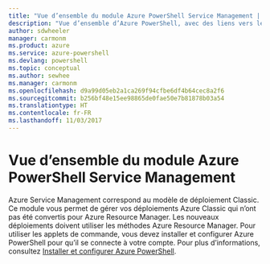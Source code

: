 ```yaml
---
title: "Vue d’ensemble du module Azure PowerShell Service Management | Microsoft Docs"
description: "Vue d’ensemble d’Azure PowerShell, avec des liens vers les procédures d’installation et de configuration."
author: sdwheeler
manager: carmonm
ms.product: azure
ms.service: azure-powershell
ms.devlang: powershell
ms.topic: conceptual
ms.author: sewhee
ms.manager: carmonm
ms.openlocfilehash: d9a99d05eb2a1ca269f94cfbe6df4b64cec8a2f6
ms.sourcegitcommit: b256bf48e15ee98865de0fae50e7b81878b03a54
ms.translationtype: HT
ms.contentlocale: fr-FR
ms.lasthandoff: 11/03/2017
---
```

# <a name="overview-of-the-azure-powershell-service-management-module"></a>Vue d’ensemble du module Azure PowerShell Service Management

Azure Service Management correspond au modèle de déploiement Classic. Ce module vous permet de gérer vos déploiements Azure Classic qui n’ont pas été convertis pour Azure Resource Manager. Les nouveaux déploiements doivent utiliser les méthodes Azure Resource Manager. Pour utiliser les applets de commande, vous devez installer et configurer Azure PowerShell pour qu’il se connecte à votre compte. Pour plus d’informations, consultez [Installer et configurer Azure PowerShell](install-azure-ps.md).

